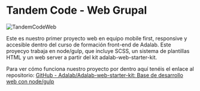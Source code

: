 # Tandem Code - Web Grupal
![TandemCodeWeb](:storage/20802c50-1f47-4deb-89a3-494e00629399/d17fe3d9.png)

Este es nuestro primer proyecto web en equipo mobile first, responsive y accesible dentro del curso de formación front-end de Adalab. Este proyecyo trabaja en node/gulp, que incluye SCSS, un sistema de plantillas HTML y un web server a partir del kit adalab-web-starter-kit.

Para ver cómo funciona nuestro proyecto por dentro aquí tenéis el enlace al repositorio:
[GitHub - Adalab/Adalab-web-starter-kit: Base de desarrollo web con node/gulp](https://github.com/Adalab/Adalab-web-starter-kit)



